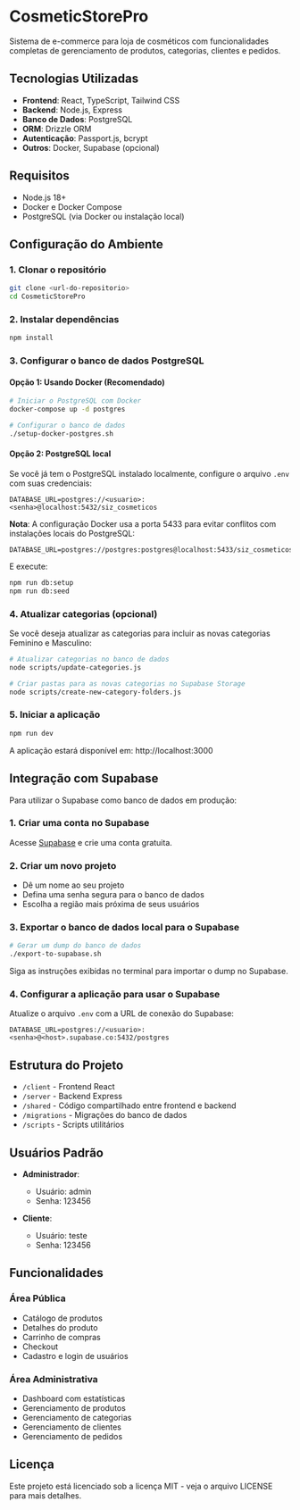 # CosmeticStorePro

Sistema de e-commerce para loja de cosméticos com funcionalidades completas de gerenciamento de produtos, categorias, clientes e pedidos.

## Tecnologias Utilizadas

- **Frontend**: React, TypeScript, Tailwind CSS
- **Backend**: Node.js, Express
- **Banco de Dados**: PostgreSQL
- **ORM**: Drizzle ORM
- **Autenticação**: Passport.js, bcrypt
- **Outros**: Docker, Supabase (opcional)

## Requisitos

- Node.js 18+
- Docker e Docker Compose
- PostgreSQL (via Docker ou instalação local)

## Configuração do Ambiente

### 1. Clonar o repositório

```bash
git clone <url-do-repositorio>
cd CosmeticStorePro
```

### 2. Instalar dependências

```bash
npm install
```

### 3. Configurar o banco de dados PostgreSQL

#### Opção 1: Usando Docker (Recomendado)

```bash
# Iniciar o PostgreSQL com Docker
docker-compose up -d postgres

# Configurar o banco de dados
./setup-docker-postgres.sh
```

#### Opção 2: PostgreSQL local

Se você já tem o PostgreSQL instalado localmente, configure o arquivo `.env` com suas credenciais:

```
DATABASE_URL=postgres://<usuario>:<senha>@localhost:5432/siz_cosmeticos
```

**Nota**: A configuração Docker usa a porta 5433 para evitar conflitos com instalações locais do PostgreSQL:

```
DATABASE_URL=postgres://postgres:postgres@localhost:5433/siz_cosmeticos
```

E execute:

```bash
npm run db:setup
npm run db:seed
```

### 4. Atualizar categorias (opcional)

Se você deseja atualizar as categorias para incluir as novas categorias Feminino e Masculino:

```bash
# Atualizar categorias no banco de dados
node scripts/update-categories.js

# Criar pastas para as novas categorias no Supabase Storage
node scripts/create-new-category-folders.js
```

### 5. Iniciar a aplicação

```bash
npm run dev
```

A aplicação estará disponível em: http://localhost:3000

## Integração com Supabase

Para utilizar o Supabase como banco de dados em produção:

### 1. Criar uma conta no Supabase

Acesse [Supabase](https://supabase.com) e crie uma conta gratuita.

### 2. Criar um novo projeto

- Dê um nome ao seu projeto
- Defina uma senha segura para o banco de dados
- Escolha a região mais próxima de seus usuários

### 3. Exportar o banco de dados local para o Supabase

```bash
# Gerar um dump do banco de dados
./export-to-supabase.sh
```

Siga as instruções exibidas no terminal para importar o dump no Supabase.

### 4. Configurar a aplicação para usar o Supabase

Atualize o arquivo `.env` com a URL de conexão do Supabase:

```
DATABASE_URL=postgres://<usuario>:<senha>@<host>.supabase.co:5432/postgres
```

## Estrutura do Projeto

- `/client` - Frontend React
- `/server` - Backend Express
- `/shared` - Código compartilhado entre frontend e backend
- `/migrations` - Migrações do banco de dados
- `/scripts` - Scripts utilitários

## Usuários Padrão

- **Administrador**:
  - Usuário: admin
  - Senha: 123456

- **Cliente**:
  - Usuário: teste
  - Senha: 123456

## Funcionalidades

### Área Pública
- Catálogo de produtos
- Detalhes do produto
- Carrinho de compras
- Checkout
- Cadastro e login de usuários

### Área Administrativa
- Dashboard com estatísticas
- Gerenciamento de produtos
- Gerenciamento de categorias
- Gerenciamento de clientes
- Gerenciamento de pedidos

## Licença

Este projeto está licenciado sob a licença MIT - veja o arquivo LICENSE para mais detalhes.
